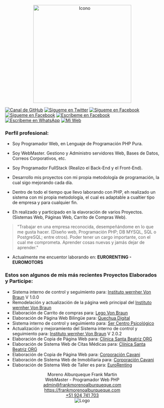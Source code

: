 <p align="center">
  <img src="https://frankmorenoalburqueque.com/images/ico490x458.png" height="320px" title="Icono">
</p>

[![Canal de GitHub](https://img.shields.io/badge/Canal-GitHub-black)](https://github.com/fmorenoadmin)
[![Sígueme en Twitter](https://img.shields.io/twitter/follow/sendgrid.svg?style=social&label=Sígueme)](https://twitter.com/FrankMartinMor1)
[![Sígueme en Facebook](https://img.shields.io/badge/Sígueme-@FrankMartinMA-blue)](https://facebook.com/FrankMartinMA)
[![Sígueme en Facebook](https://img.shields.io/badge/Sígueme-@frankmartinmoreno-ff69b4)](https://instagram.com/frankmartinmoreno)
[![Escríbeme en Facebook](https://img.shields.io/badge/Escríbeme-Messenger-blue)](https://m.me/FrankMartinMA)
[![Escríbeme en WhatsApp](https://img.shields.io/badge/Escríbeme-WhathApp-green)](https://wa.me/51924741703)
[![Mi Web](https://img.shields.io/badge/Mi_Página-Web-blueviolet)](https://frankmorenoalburqueque.com)

### Perfíl profesional:

- Soy Programador Web, en Lenguaje de Programación PHP Pura.

- Soy WebMaster. Gestiono y Administro servidores Web, Bases de Datos, Correos Corporativos, etc.

- Soy Programador FullStack (Realizo el Back-End y el Front-End).

- Desarrollo mis proyectos con mi propia metodología de programación, la cual sigo mejorando cada día.

- Dentro de todo el tiempo que llevo laborando con PHP, eh realizado un sistema con mi propia metodología, el cual es adaptable a cualtier tipo de empresa y para cualquier fin.

- Eh realizado y participado en la elavoración de varios Proyectos. (Sistemas Web, Páginas Web, Carrito de Compras Web).

> "Trabajar en una empresa reconocida, desempeñándome en lo que me gusta hacer. (Diseño web, Programación PHP; DB MYSQL, SQL o PostgreSQL; entre otros). Poder tener un cargo importante, con el cual me comprometa. Aprender cosas nuevas y jamás dejar de aprender."

- Actualmente me encuentor laborando en: **EURORENTING - EUROMOTORS**

### Estos son algunos de mis más recientes Proyectos Elaborados y Participe:

<ul>
	<li>Sistema interno de control y seguimiento para: <a href="https://institutovonbraun.edu.pe/sistem/" target="_blank">Instituto wernher Von Braun</a> V 1.0.0</li>
	<li>Remodelación y actualización de la página web principal del <a href="https://institutovonbraun.edu.pe/" target="_blank">Instituto wernher Von Braun</a></li>
	<li>Elaboración de Carrito de compras para: <a href="https://www.legovonbraun.edu.pe/" target="_blank">Lego Von Braun</a></li>
	<li>Elaboración de Página Web Bilingüe para: <a href="https://quechuadigital.com.pe/" target="_blank">Quechua Digital</a></li>
	<li>Sistema interno de control y seguimiento para: <a href="https://www.sistema.ser.pe/" target="_blank">Ser Centro Psicológico</a></li>
	<li>Actualización y mejoramiento del Sistema interno de control y seguimiento para: <a href="https://institutovonbraun.edu.pe/newsistem/" target="_blank">Instituto wernher Von Braun</a> V 2.0.2</li>
	<li>Elaboración de Copia de Página Web para: <a href="https://clinicasantabeatriz.org/" target="_blank">Clínica Santa Beatriz ORG</a></li>
	<li>Elaboración de Sistema Web de Citas Médicas para: <a href="https://sistema.clinicasantabeatriz.org/" target="_blank">Clínica Santa Beatriz ORG</a></li>
	<li>Elaboración de Copia de Página Web para: <a href="https://www.cavanicorp.pe/" target="_blank">Corporación Cavani</a></li>
	<li>Elaboración de Sistema Web de Inmobiliaria para: <a href="https://sistema.cavanicorp.pe/" target="_blank">Corporación Cavani</a></li>
	<li>Elaboración de Sistema Web de Taller es para: <a href="https://talleres-eurorenting.com/" target="_blank">EuroRenting</a></li>
</ul>	

<p align="center">
	<label>Moreno Alburqueque Frank Martin</label><br>
	<label>WebMaster - Programador Web PHP</label><br>
	<label><a href="mailto:admin@frankmorenoalburqueque.com">admin@frankmorenoalburqueque.com</a></label><br>
	<label><a href="https://frankmorenoalburqueque.com" target="_blank">https://frankmorenoalburqueque.com</a></label><br>
	<label><a href="tel:924741703">+51 924 741 703</a></label><br>
  <img src="https://frankmorenoalburqueque.com/images/logo480x240.png" width="auto" title="Logo">
</p>